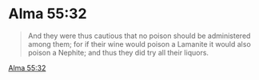 # Alma 55:32

> And they were thus cautious that no poison should be administered among them; for if their wine would poison a Lamanite it would also poison a Nephite; and thus they did try all their liquors.

[Alma 55:32](https://www.churchofjesuschrist.org/study/scriptures/bofm/alma/55?lang=eng&id=p32#p32)


